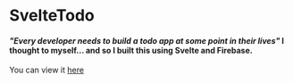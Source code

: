 # SvelteTodo
#### ***"Every developer needs to build a todo app at some point in their lives"*** I thought to myself... and so I built this using Svelte and Firebase.
You can view it [here](https://todo.saintkappa.tk)
